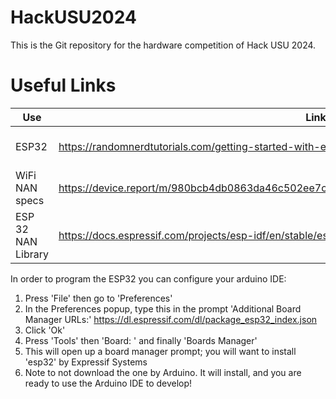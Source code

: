 # HackUSU2024
This is the Git repository for the hardware competition of Hack USU 2024.

# Useful Links

| Use | Link | Note |
|----------|----------|----------|
| ESP32   | https://randomnerdtutorials.com/getting-started-with-esp32/   | How to program the esp32   |
| WiFi NAN specs   | https://device.report/m/980bcb4db0863da46c502ee7c16a63f7606467778fe73fac7ffabcd3cfa5d207.pdf   | Nan Specification   |
| ESP 32 NAN Library   | https://docs.espressif.com/projects/esp-idf/en/stable/esp32/api-reference/network/esp_nan.html   | ESP32 Specific docs  |




In order to program the ESP32 you can configure your arduino IDE:
1. Press 'File' then go to 'Preferences'
2. In the Preferences popup, type this in the prompt 'Additional Board Manager URLs:'
    https://dl.espressif.com/dl/package_esp32_index.json
3. Click 'Ok'
4. Press 'Tools' then 'Board: ' and finally 'Boards Manager'
5. This will open up a board manager prompt; you will want to install 'esp32' by Expressif Systems
6. Note to not download the one by Arduino. It will install, and you are ready to use the Arduino IDE to develop!

